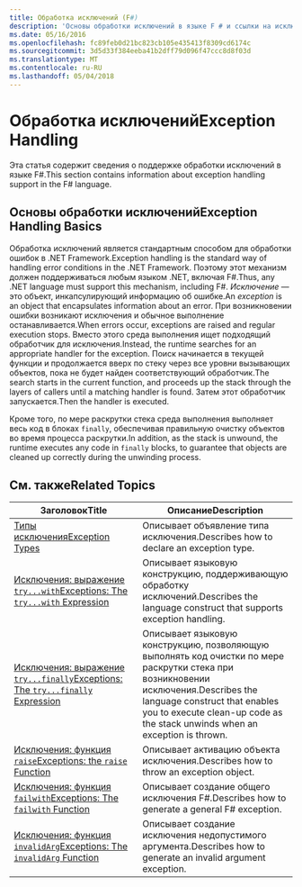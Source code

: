 ```yaml
---
title: Обработка исключений (F#)
description: 'Основы обработки исключений в языке F # и ссылки на исключение при обработке выражения и функции.'
ms.date: 05/16/2016
ms.openlocfilehash: fc89feb0d21bc823cb105e435413f8309cd6174c
ms.sourcegitcommit: 3d5d33f384eeba41b2dff79d096f47ccc8d8f03d
ms.translationtype: MT
ms.contentlocale: ru-RU
ms.lasthandoff: 05/04/2018
---
```

# <a name="exception-handling"></a><span data-ttu-id="dc417-103">Обработка исключений</span><span class="sxs-lookup"><span data-stu-id="dc417-103">Exception Handling</span></span>

<span data-ttu-id="dc417-104">Эта статья содержит сведения о поддержке обработки исключений в языке F#.</span><span class="sxs-lookup"><span data-stu-id="dc417-104">This section contains information about exception handling support in the F# language.</span></span>


## <a name="exception-handling-basics"></a><span data-ttu-id="dc417-105">Основы обработки исключений</span><span class="sxs-lookup"><span data-stu-id="dc417-105">Exception Handling Basics</span></span>
<span data-ttu-id="dc417-106">Обработка исключений является стандартным способом для обработки ошибок в .NET Framework.</span><span class="sxs-lookup"><span data-stu-id="dc417-106">Exception handling is the standard way of handling error conditions in the .NET Framework.</span></span> <span data-ttu-id="dc417-107">Поэтому этот механизм должен поддерживаться любым языком .NET, включая F#.</span><span class="sxs-lookup"><span data-stu-id="dc417-107">Thus, any .NET language must support this mechanism, including F#.</span></span> <span data-ttu-id="dc417-108">*Исключение* — это объект, инкапсулирующий информацию об ошибке.</span><span class="sxs-lookup"><span data-stu-id="dc417-108">An *exception* is an object that encapsulates information about an error.</span></span> <span data-ttu-id="dc417-109">При возникновении ошибки возникают исключения и обычное выполнение останавливается.</span><span class="sxs-lookup"><span data-stu-id="dc417-109">When errors occur, exceptions are raised and regular execution stops.</span></span> <span data-ttu-id="dc417-110">Вместо этого среда выполнения ищет подходящий обработчик для исключения.</span><span class="sxs-lookup"><span data-stu-id="dc417-110">Instead, the runtime searches for an appropriate handler for the exception.</span></span> <span data-ttu-id="dc417-111">Поиск начинается в текущей функции и продолжается вверх по стеку через все уровни вызывающих объектов, пока не будет найден соответствующий обработчик.</span><span class="sxs-lookup"><span data-stu-id="dc417-111">The search starts in the current function, and proceeds up the stack through the layers of callers until a matching handler is found.</span></span> <span data-ttu-id="dc417-112">Затем этот обработчик запускается.</span><span class="sxs-lookup"><span data-stu-id="dc417-112">Then the handler is executed.</span></span>

<span data-ttu-id="dc417-113">Кроме того, по мере раскрутки стека среда выполнения выполняет весь код в блоках `finally`, обеспечивая правильную очистку объектов во время процесса раскрутки.</span><span class="sxs-lookup"><span data-stu-id="dc417-113">In addition, as the stack is unwound, the runtime executes any code in `finally` blocks, to guarantee that objects are cleaned up correctly during the unwinding process.</span></span>


## <a name="related-topics"></a><span data-ttu-id="dc417-114">См. также</span><span class="sxs-lookup"><span data-stu-id="dc417-114">Related Topics</span></span>

|<span data-ttu-id="dc417-115">Заголовок</span><span class="sxs-lookup"><span data-stu-id="dc417-115">Title</span></span>|<span data-ttu-id="dc417-116">Описание</span><span class="sxs-lookup"><span data-stu-id="dc417-116">Description</span></span>|
|-----|-----------|
|[<span data-ttu-id="dc417-117">Типы исключения</span><span class="sxs-lookup"><span data-stu-id="dc417-117">Exception Types</span></span>](exception-types.md)|<span data-ttu-id="dc417-118">Описывает объявление типа исключения.</span><span class="sxs-lookup"><span data-stu-id="dc417-118">Describes how to declare an exception type.</span></span>|
|[<span data-ttu-id="dc417-119">Исключения: выражение `try...with`</span><span class="sxs-lookup"><span data-stu-id="dc417-119">Exceptions: The `try...with` Expression</span></span>](the-try-with-expression.md)|<span data-ttu-id="dc417-120">Описывает языковую конструкцию, поддерживающую обработку исключений.</span><span class="sxs-lookup"><span data-stu-id="dc417-120">Describes the language construct that supports exception handling.</span></span>|
|[<span data-ttu-id="dc417-121">Исключения: выражение `try...finally`</span><span class="sxs-lookup"><span data-stu-id="dc417-121">Exceptions: The `try...finally` Expression</span></span>](the-try-finally-expression.md)|<span data-ttu-id="dc417-122">Описывает языковую конструкцию, позволяющую выполнять код очистки по мере раскрутки стека при возникновении исключения.</span><span class="sxs-lookup"><span data-stu-id="dc417-122">Describes the language construct that enables you to execute clean-up code as the stack unwinds when an exception is thrown.</span></span>|
|[<span data-ttu-id="dc417-123">Исключения: функция `raise`</span><span class="sxs-lookup"><span data-stu-id="dc417-123">Exceptions: the `raise` Function</span></span>](the-raise-Function.md)|<span data-ttu-id="dc417-124">Описывает активацию объекта исключения.</span><span class="sxs-lookup"><span data-stu-id="dc417-124">Describes how to throw an exception object.</span></span>|
|[<span data-ttu-id="dc417-125">Исключения: функция `failwith`</span><span class="sxs-lookup"><span data-stu-id="dc417-125">Exceptions: The `failwith` Function</span></span>](the-failwith-function.md)|<span data-ttu-id="dc417-126">Описывает создание общего исключения F#.</span><span class="sxs-lookup"><span data-stu-id="dc417-126">Describes how to generate a general F# exception.</span></span>|
|[<span data-ttu-id="dc417-127">Исключения: функция `invalidArg`</span><span class="sxs-lookup"><span data-stu-id="dc417-127">Exceptions: The `invalidArg` Function</span></span>](the-invalidArg-function.md)|<span data-ttu-id="dc417-128">Описывает создание исключения недопустимого аргумента.</span><span class="sxs-lookup"><span data-stu-id="dc417-128">Describes how to generate an invalid argument exception.</span></span>|
